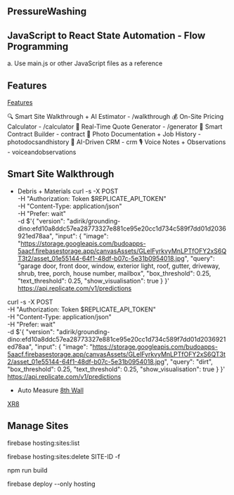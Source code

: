 ## PressureWashing

## JavaScript to React State Automation - Flow Programming
 a. Use main.js or other JavaScript files as a reference

 
 ## Features
 [Features](https://chatgpt.com/share/e/68beeb3a-3228-8009-a543-0e7e37bbb437)

🔍 Smart Site Walkthrough + AI Estimator - /walkthrough
💰 On-Site Pricing Calculator - /calculator
🧾 Real-Time Quote Generator - /generator
📃 Smart Contract Builder - contract
📸 Photo Documentation + Job History - photodocsandhistory
🧠 AI-Driven CRM - crm
🎙️ Voice Notes + Observations - voiceandobservations



## Smart Site Walkthrough

* Debris + Materials
curl -s -X POST \
  -H "Authorization: Token $REPLICATE_API_TOKEN" \
  -H "Content-Type: application/json" \
  -H "Prefer: wait" \
  -d $'{
    "version": "adirik/grounding-dino:efd10a8ddc57ea28773327e881ce95e20cc1d734c589f7dd01d2036921ed78aa",
    "input": {
      "image": "https://storage.googleapis.com/budoapps-5aacf.firebasestorage.app/canvasAssets/GLelFyrkvyMnLPTfOFY2xS6QT3t2/asset_01e55144-64f1-48df-b07c-5e31b0954018.jpg",
      "query": "garage door, front door, window, exterior light, roof, gutter, driveway, shrub, tree, porch, house number, mailbox",
      "box_threshold": 0.25,
      "text_threshold": 0.25,
      "show_visualisation": true
    }
  }' \
  https://api.replicate.com/v1/predictions

curl -s -X POST \
  -H "Authorization: Token $REPLICATE_API_TOKEN" \
  -H "Content-Type: application/json" \
  -H "Prefer: wait" \
  -d $'{
    "version": "adirik/grounding-dino:efd10a8ddc57ea28773327e881ce95e20cc1d734c589f7dd01d2036921ed78aa",
    "input": {
      "image": "https://storage.googleapis.com/budoapps-5aacf.firebasestorage.app/canvasAssets/GLelFyrkvyMnLPTfOFY2xS6QT3t2/asset_01e55144-64f1-48df-b07c-5e31b0954018.jpg",
      "query": "dirt",
      "box_threshold": 0.25,
      "text_threshold": 0.25,
      "show_visualisation": true
    }
  }' \
  https://api.replicate.com/v1/predictions


* Auto Measure
[8th Wall](https://www.8thwall.com/docs/api)

[XR8](https://www.8thwall.com/docs/api/engine/xr8/)

## Manage Sites
firebase hosting:sites:list

firebase hosting:sites:delete SITE-ID -f

npm run build 

firebase deploy --only hosting  